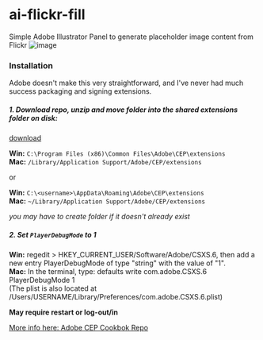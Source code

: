 # ai-flickr-fill
Simple Adobe Illustrator Panel to generate placeholder image content from Flickr
![image](https://cloud.githubusercontent.com/assets/444309/13653238/7948f5ca-e61e-11e5-8aca-3b8b16e59d26.png)

### Installation
Adobe doesn't make this very straightforward, and I've never had much success packaging and signing extensions. 

##### 1. Download repo, unzip and move folder into the shared extensions folder on disk:
[download](https://github.com/majman/ai-flickr-fill/archive/master.zip)

**Win:** `C:\Program Files (x86)\Common Files\Adobe\CEP\extensions`  
**Mac:** `/Library/Application Support/Adobe/CEP/extensions`

or

**Win:** `C:\<username>\AppData\Roaming\Adobe\CEP\extensions`  
**Mac:** `~/Library/Application Support/Adobe/CEP/extensions`

*you may have to create folder if it doesn't already exist*

##### 2. Set `PlayerDebugMode` to 1

**Win:** regedit > HKEY_CURRENT_USER/Software/Adobe/CSXS.6, then add a new entry PlayerDebugMode of type "string" with the value of "1".  
**Mac:** In the terminal, type: defaults write com.adobe.CSXS.6 PlayerDebugMode 1  
(The plist is also located at /Users/USERNAME/Library/Preferences/com.adobe.CSXS.6.plist)

**May require restart or log-out/in**

[More info here: Adobe CEP Cookbok Repo](https://github.com/Adobe-CEP/CEP-Resources/wiki/CEP-6-HTML-Extension-Cookbook-for-CC-2015#where-are-the-extensions)
